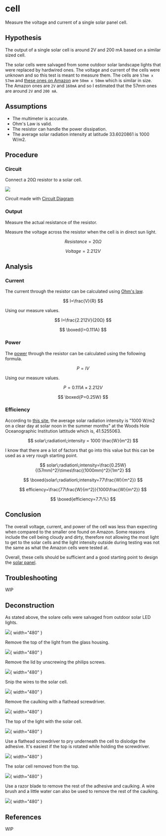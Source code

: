 # cell

Measure the voltage and current of a single solar panel cell.

## Hypothesis

The output of a single solar cell is around 2V and 200 mA based on a similar
sized cell.

The solar cells were salvaged from some outdoor solar landscape lights that were replaced
by hardwired ones. The voltage and current of the cells were unknown and so this test is
meant to measure them. The cells are `57mm x 57mm` and [these ones on Amazon](https://www.amazon.com/dp/B087TK7T7T/)
are `50mm x 50mm` which is similar in size. The Amazon ones are `2V` and `160mA` and so I estimated that
the 57mm ones are around `2V` and `200 mA`.

## Assumptions
- The multimeter is accurate.
- Ohm's Law is valid.
- The resistor can handle the power dissipation.
- The average solar radiation intensity at latitude 33.6020861 is 1000 W/m2.

## Procedure

### Circuit

Connect a 20Ω resistor to a solar cell.

![](../assets/images/circuit-cell.png)

Circuit made with [Circuit Diagram](https://www.circuit-diagram.org/)

### Output

Measure the actual resistance of the resistor.

Measure the voltage across the resistor when the cell is in direct sun light.

$$
Resistance=20Ω
$$

$$
Voltage=2.212V
$$

## Analysis

### Current

The current through the resistor can be calculated using [Ohm's law](https://en.wikipedia.org/wiki/Ohm%27s_law).

$$
I=\frac{V}{R}
$$

Using our measure values.

$$
I=\frac{2.212V}{20Ω}
$$

$$
\boxed{I=0.111A}
$$

### Power

The [power](https://en.wikipedia.org/wiki/Power_%28physics%29) through the resistor can be calculated using the following formula.

$$
P=IV
$$

Using our measure values.

$$
P=0.111A\times2.212V
$$

$$
\boxed{P=0.25W}
$$

### Efficiency

According to [this site](https://www.whoi.edu/science/AOPE/mvco/description/SolRad.html), the average solar radiation intensity is
"1000 W/m2 on a clear day at solar noon in the summer months" at the Woods Hole Oceanographic Institution lattitude which is, 41.5255063.

$$
solar\;radiation\;intensity = 1000 \frac{W}{m^2}
$$

I know that there are a lot of factors that go into this value but this can be used as a very rough starting point.

$$
solar\;radiation\;intensity=\frac{0.25W}{(57mm)^2}\times\frac{(1000mm)^2}{1m^2}
$$

$$
\boxed{solar\;radiation\;intensity=77\frac{W}{m^2}}
$$

$$
efficiency=\frac{77\frac{W}{m^2}}{1000\frac{W}{m^2}}
$$

$$
\boxed{efficiency=7.7\%}
$$

## Conclusion

The overall voltage, current, and power of the cell was less than expecting when
compared to the smaller one found on Amazon. Some reasons include the cell being cloudy and dirty,
therefore not allowing the most light to get to the solar cells and the light intensity outside during testing
was not the same as what the Amazon cells were tested at.

Overall, these cells should be sufficient and a good starting point to design the [solar panel](../panel/).

## Troubleshooting

WIP

## Deconstruction

As stated above, the solare cells were salvaged from outdoor solar LED lights.

![](../assets/images/cell-1.jpg){ width="480" }

Remove the top of the light from the glass housing.

![](../assets/images/cell-2.jpg){ width="480" }

Remove the lid by unscrewing the philips screws.

![](../assets/images/cell-3.jpg){ width="480" }

Snip the wires to the solar cell.

![](../assets/images/cell-4.jpg){ width="480" }

Remove the caulking with a flathead screwdriver.

![](../assets/images/cell-5.jpg){ width="480" }

The top of the light with the solar cell.

![](../assets/images/cell-6.jpg){ width="480" }

Use a flathead screwdriver to pry underneath the cell to dislodge the adhesive.
It's easiest if the top is rotated while holding the screwdriver.

![](../assets/images/cell-7.jpg){ width="480" }

The solar cell removed from the top.

![](../assets/images/cell-8.jpg){ width="480" }

Use a razor blade to remove the rest of the adhesive and caulking.
A wire brush and a little water can also be used to remove the rest of the caulking.

![](../assets/images/cell-9.jpg){ width="480" }

## References

WIP
